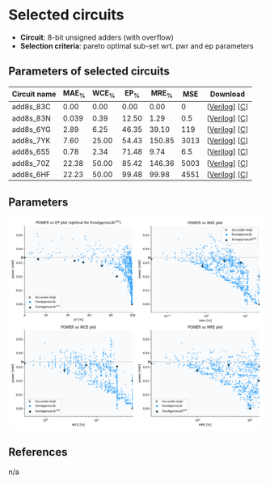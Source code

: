 
Selected circuits
===================
 - **Circuit**: 8-bit unsigned adders (with overflow)
 - **Selection criteria**: pareto optimal sub-set wrt. pwr and ep parameters

Parameters of selected circuits
----------------------------

| Circuit name | MAE<sub>%</sub> | WCE<sub>%</sub> | EP<sub>%</sub> | MRE<sub>%</sub> | MSE | Download |
| --- |  --- | --- | --- | --- | --- | --- | 
| add8s_83C | 0.00 | 0.00 | 0.00 | 0.00 | 0 |  [[Verilog](add8s_83C.v)]  [[C](add8s_83C.c)] |
| add8s_83N | 0.039 | 0.39 | 12.50 | 1.29 | 0.5 |  [[Verilog](add8s_83N.v)]  [[C](add8s_83N.c)] |
| add8s_6YG | 2.89 | 6.25 | 46.35 | 39.10 | 119 |  [[Verilog](add8s_6YG.v)]  [[C](add8s_6YG.c)] |
| add8s_7YK | 7.60 | 25.00 | 54.43 | 150.85 | 3013 |  [[Verilog](add8s_7YK.v)]  [[C](add8s_7YK.c)] |
| add8s_6S5 | 0.78 | 2.34 | 71.48 | 9.74 | 6.5 |  [[Verilog](add8s_6S5.v)]  [[C](add8s_6S5.c)] |
| add8s_70Z | 22.38 | 50.00 | 85.42 | 146.36 | 5003 |  [[Verilog](add8s_70Z.v)]  [[C](add8s_70Z.c)] |
| add8s_6HF | 22.23 | 50.00 | 99.48 | 99.98 | 4551 |  [[Verilog](add8s_6HF.v)]  [[C](add8s_6HF.c)] |
    
Parameters
--------------
![Parameters figure](fig.png)

References
--------------
n/a

             